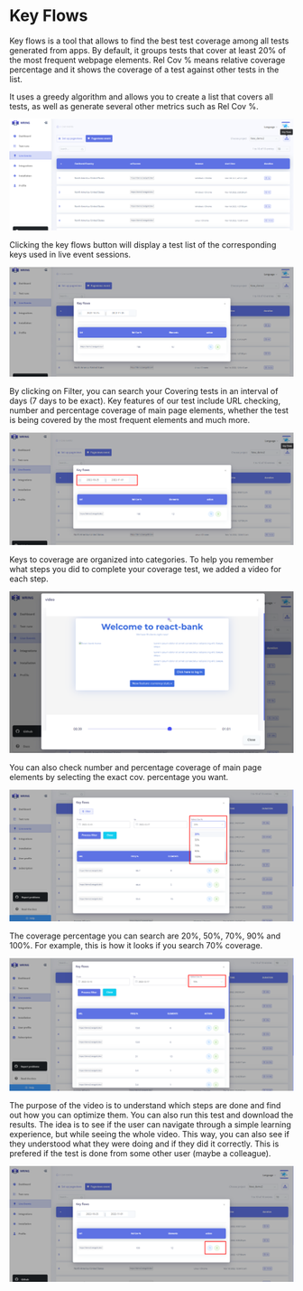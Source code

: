 # Key Flows

Key flows is a tool that allows to find the best test coverage among all tests generated from apps. By default, it groups tests that cover at least 20% of the most frequent webpage elements. Rel Cov % means relative coverage percentage and it shows the coverage of a test against other tests in the list.

It uses a greedy algorithm and allows you to create a list that covers all tests, as well as generate several other metrics such as Rel Cov %.

![Pageview](/img/key.png)


Clicking the key flows button will display a test list of the corresponding keys used in live event sessions.

![Pageview](/img/key1.png)

By clicking on Filter, you can search your Covering tests in an interval of days (7 days to be exact). Key features of our test include URL checking, number and percentage coverage of main page elements, whether the test is being covered by the most frequent elements and much more.

![Pageview](/img/key2.png)

Keys to coverage are organized into categories. To help you remember what steps you did to complete your coverage test, we added a video for each step. 

![Pageview](/img/key3.png)

You can also check number and percentage coverage of main page elements by selecting the exact cov. percentage you want. 

![Pageview](/img/key5.png)

The coverage percentage you can search are 20%, 50%, 70%, 90% and 100%. 
For example, this is how it looks if you search 70% coverage. 

![Pageview](/img/key6.png)

The purpose of the video is to understand which steps are done and find out how you can optimize them. You can also run this test and download the results.
The idea is to see if the user can navigate through a simple learning experience, but while seeing the whole video. This way, you can also see if they understood what they were doing and if they did it correctly. This is prefered if the test is done from some other user (maybe a colleague).

![Pageview](/img/key4.png)
